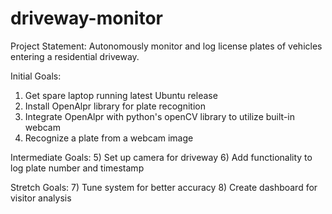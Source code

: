 # driveway-monitor

Project Statement:
Autonomously monitor and log license plates of vehicles entering a residential driveway.

Initial Goals:
1) Get spare laptop running latest Ubuntu release
2) Install OpenAlpr library for plate recognition
3) Integrate OpenAlpr with python's openCV library to utilize built-in webcam 
4) Recognize a plate from a webcam image

Intermediate Goals:
5) Set up camera for driveway
6) Add functionality to log plate number and timestamp

Stretch Goals:
7) Tune system for better accuracy
8) Create dashboard for visitor analysis
